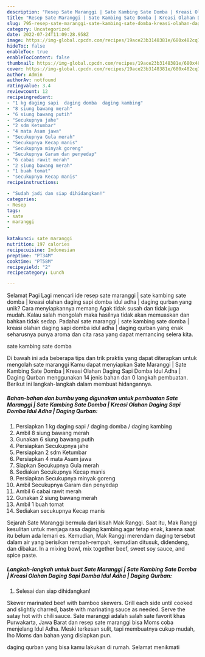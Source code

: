 ```yaml
---
description: "Resep Sate Maranggi | Sate Kambing Sate Domba | Kreasi Olahan Daging Sapi Domba Idul Adha | Daging Qurban yang Lezat, Enak"
title: "Resep Sate Maranggi | Sate Kambing Sate Domba | Kreasi Olahan Daging Sapi Domba Idul Adha | Daging Qurban yang Lezat, Enak"
slug: 795-resep-sate-maranggi-sate-kambing-sate-domba-kreasi-olahan-daging-sapi-domba-idul-adha-daging-qurban-yang-lezat-enak
category: Uncategorized
date: 2022-07-24T11:09:28.958Z
image: https://img-global.cpcdn.com/recipes/19ace23b3148381e/680x482cq70/sate-maranggi-sate-kambing-sate-domba-kreasi-olahan-daging-sapi-domba-idul-adha-daging-qurban-foto-resep-utama.jpg
hideToc: false
enableToc: true
enableTocContent: false
thumbnail: https://img-global.cpcdn.com/recipes/19ace23b3148381e/680x482cq70/sate-maranggi-sate-kambing-sate-domba-kreasi-olahan-daging-sapi-domba-idul-adha-daging-qurban-foto-resep-utama.jpg
cover: https://img-global.cpcdn.com/recipes/19ace23b3148381e/680x482cq70/sate-maranggi-sate-kambing-sate-domba-kreasi-olahan-daging-sapi-domba-idul-adha-daging-qurban-foto-resep-utama.jpg
author: Admin
authorAv: notfound
ratingvalue: 3.4
reviewcount: 12
recipeingredient:
- "1 kg daging sapi  daging domba  daging kambing"
- "8 siung bawang merah"
- "6 siung bawang putih"
- "Secukupnya jahe"
- "2 sdm Ketumbar"
- "4 mata Asam jawa"
- "Secukupnya Gula merah"
- "Secukupnya Kecap manis"
- "Secukupnya minyak goreng"
- "Secukupnya Garam dan penyedap"
- "6 cabai rawit merah"
- "2 siung bawang merah"
- "1 buah tomat"
- "secukupnya Kecap manis"
recipeinstructions:

- "Sudah jadi dan siap dihidangkan!"
categories:
- Resep
tags:
- sate
- maranggi
- 

katakunci: sate maranggi  
nutrition: 197 calories
recipecuisine: Indonesian
preptime: "PT34M"
cooktime: "PT58M"
recipeyield: "2"
recipecategory: Lunch

---
```



Selamat Pagi Lagi mencari ide resep sate maranggi | sate kambing sate domba | kreasi olahan daging sapi domba idul adha | daging qurban yang unik? Cara menyiapkannya memang Agak tidak susah dan tidak juga mudah. Kalau salah mengolah maka hasilnya tidak akan memuaskan dan bahkan tidak sedap. Padahal sate maranggi | sate kambing sate domba | kreasi olahan daging sapi domba idul adha | daging qurban yang enak seharusnya punya aroma dan cita rasa yang dapat memancing selera kita.

 sate kambing sate domba 

Di bawah ini ada beberapa tips dan trik praktis yang dapat diterapkan untuk mengolah sate maranggi  Kamu dapat menyiapkan Sate Maranggi | Sate Kambing Sate Domba | Kreasi Olahan Daging Sapi Domba Idul Adha | Daging Qurban menggunakan 14 jenis bahan dan 0 langkah pembuatan. Berikut ini langkah-langkah dalam membuat hidangannya.

<!--inarticleads1-->

##### Bahan-bahan dan bumbu yang digunakan untuk pembuatan Sate Maranggi | Sate Kambing Sate Domba | Kreasi Olahan Daging Sapi Domba Idul Adha | Daging Qurban:

1. Persiapkan 1 kg daging sapi / daging domba / daging kambing
1. Ambil 8 siung bawang merah
1. Gunakan 6 siung bawang putih
1. Persiapkan Secukupnya jahe
1. Persiapkan 2 sdm Ketumbar
1. Persiapkan 4 mata Asam jawa
1. Siapkan Secukupnya Gula merah
1. Sediakan Secukupnya Kecap manis
1. Persiapkan Secukupnya minyak goreng
1. Ambil Secukupnya Garam dan penyedap
1. Ambil 6 cabai rawit merah
1. Gunakan 2 siung bawang merah
1. Ambil 1 buah tomat
1. Sediakan secukupnya Kecap manis


Sejarah Sate Maranggi bermula dari kisah Mak Ranggi. Saat itu, Mak Ranggi kesulitan untuk menjaga rasa daging kambing agar tetap enak, karena saat itu belum ada lemari es. Kemudian, Mak Ranggi merendam daging tersebut dalam air yang berisikan rempah-rempah, kemudian ditusuk, didendeng, dan dibakar. In a mixing bowl, mix together beef, sweet soy sauce, and spice paste. 

<!--inarticleads2-->

##### Langkah-langkah untuk buat Sate Maranggi | Sate Kambing Sate Domba | Kreasi Olahan Daging Sapi Domba Idul Adha | Daging Qurban:


1. Selesai dan siap dihidangkan!

Skewer marinated beef with bamboo skewers. Grill each side until cooked and slightly charred, baste with marinating sauce as needed. Serve the satay hot with chili sauce. Sate maranggi adalah salah sate favorit khas Purwakarta, Jawa Barat dan resep sate maranggi bisa Moms coba menjelang Idul Adha. Meski terkesan sulit, tapi membuatnya cukup mudah, lho Moms dan bahan yang disiapkan pun. 

 daging qurban yang bisa kamu lakukan di rumah. Selamat menikmati
